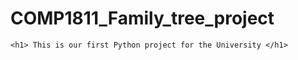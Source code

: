 # COMP1811_Family_tree_project
    <h1> This is our first Python project for the University </h1>
    
